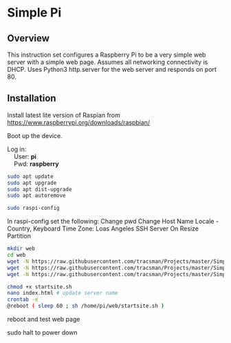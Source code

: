 # Simple Pi

## Overview

This instruction set configures a Raspberry Pi to be a very simple web server with a simple web page. Assumes all networking connectivity is DHCP. Uses Python3 http.server for the web server and responds on port 80.

## Installation

Install latest lite version of Raspian from <https://www.raspberrypi.org/downloads/raspbian/>

Boot up the device.

Log in: <br/>
&nbsp;&nbsp;&nbsp;&nbsp;User: **pi**<br/>
&nbsp;&nbsp;&nbsp;&nbsp;Pwd: **raspberry**

```bash
sudo apt update
sudo apt upgrade
sudo apt dist-upgrade
sudo apt autoremove

sudo raspi-config
```

In raspi-config set the following:
  Change pwd
  Change Host Name
  Locale - Country, Keyboard
  Time Zone: Loas Angeles
  SSH Server On
  Resize Partition

```bash
mkdir web
cd web
wget -N https://raw.githubusercontent.com/tracsman/Projects/master/SimplePi/index.html
wget -N https://raw.githubusercontent.com/tracsman/Projects/master/SimplePi/favicon.ico
wget -N https://raw.githubusercontent.com/tracsman/Projects/master/SimplePi/startsite.sh

chmod +x startsite.sh
nano index.html # update server name
crontab -e
@reboot ( sleep 60 ; sh /home/pi/web/startsite.sh )
```

reboot and test web page

sudo halt to power down
